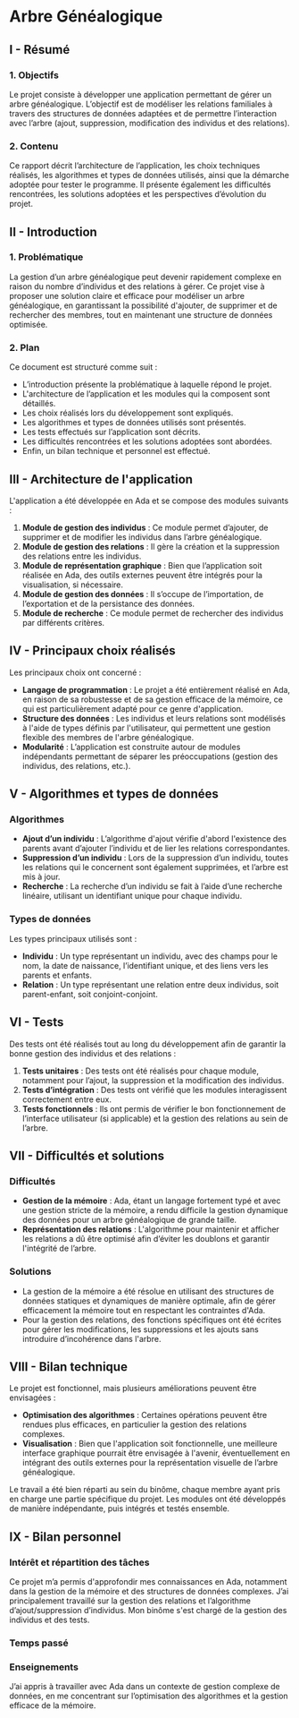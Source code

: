# Arbre Généalogique

## I - Résumé

### 1. Objectifs

Le projet consiste à développer une application permettant de gérer un arbre généalogique. L’objectif est de modéliser les relations familiales à travers des structures de données adaptées et de permettre l’interaction avec l’arbre (ajout, suppression, modification des individus et des relations).

### 2. Contenu

Ce rapport décrit l’architecture de l’application, les choix techniques réalisés, les algorithmes et types de données utilisés, ainsi que la démarche adoptée pour tester le programme. Il présente également les difficultés rencontrées, les solutions adoptées et les perspectives d’évolution du projet.

## II - Introduction

### 1. Problématique

La gestion d’un arbre généalogique peut devenir rapidement complexe en raison du nombre d’individus et des relations à gérer. Ce projet vise à proposer une solution claire et efficace pour modéliser un arbre généalogique, en garantissant la possibilité d'ajouter, de supprimer et de rechercher des membres, tout en maintenant une structure de données optimisée.

### 2. Plan

Ce document est structuré comme suit :
- L’introduction présente la problématique à laquelle répond le projet.
- L'architecture de l’application et les modules qui la composent sont détaillés.
- Les choix réalisés lors du développement sont expliqués.
- Les algorithmes et types de données utilisés sont présentés.
- Les tests effectués sur l’application sont décrits.
- Les difficultés rencontrées et les solutions adoptées sont abordées.
- Enfin, un bilan technique et personnel est effectué.

## III - Architecture de l'application

L'application a été développée en Ada et se compose des modules suivants :
1. **Module de gestion des individus** : Ce module permet d’ajouter, de supprimer et de modifier les individus dans l’arbre généalogique.
2. **Module de gestion des relations** : Il gère la création et la suppression des relations entre les individus.
3. **Module de représentation graphique** : Bien que l’application soit réalisée en Ada, des outils externes peuvent être intégrés pour la visualisation, si nécessaire.
4. **Module de gestion des données** : Il s’occupe de l’importation, de l’exportation et de la persistance des données.
5. **Module de recherche** : Ce module permet de rechercher des individus par différents critères.

## IV - Principaux choix réalisés

Les principaux choix ont concerné :
- **Langage de programmation** : Le projet a été entièrement réalisé en Ada, en raison de sa robustesse et de sa gestion efficace de la mémoire, ce qui est particulièrement adapté pour ce genre d'application.
- **Structure des données** : Les individus et leurs relations sont modélisés à l'aide de types définis par l'utilisateur, qui permettent une gestion flexible des membres de l'arbre généalogique.
- **Modularité** : L’application est construite autour de modules indépendants permettant de séparer les préoccupations (gestion des individus, des relations, etc.).

## V - Algorithmes et types de données

### Algorithmes

- **Ajout d’un individu** : L’algorithme d'ajout vérifie d'abord l'existence des parents avant d’ajouter l’individu et de lier les relations correspondantes.
- **Suppression d’un individu** : Lors de la suppression d’un individu, toutes les relations qui le concernent sont également supprimées, et l’arbre est mis à jour.
- **Recherche** : La recherche d’un individu se fait à l’aide d’une recherche linéaire, utilisant un identifiant unique pour chaque individu.

### Types de données

Les types principaux utilisés sont :
- **Individu** : Un type représentant un individu, avec des champs pour le nom, la date de naissance, l’identifiant unique, et des liens vers les parents et enfants.
- **Relation** : Un type représentant une relation entre deux individus, soit parent-enfant, soit conjoint-conjoint.

## VI - Tests

Des tests ont été réalisés tout au long du développement afin de garantir la bonne gestion des individus et des relations :
1. **Tests unitaires** : Des tests ont été réalisés pour chaque module, notamment pour l’ajout, la suppression et la modification des individus.
2. **Tests d’intégration** : Des tests ont vérifié que les modules interagissent correctement entre eux.
3. **Tests fonctionnels** : Ils ont permis de vérifier le bon fonctionnement de l’interface utilisateur (si applicable) et la gestion des relations au sein de l’arbre.

## VII - Difficultés et solutions

### Difficultés

- **Gestion de la mémoire** : Ada, étant un langage fortement typé et avec une gestion stricte de la mémoire, a rendu difficile la gestion dynamique des données pour un arbre généalogique de grande taille.
- **Représentation des relations** : L'algorithme pour maintenir et afficher les relations a dû être optimisé afin d’éviter les doublons et garantir l'intégrité de l’arbre.

### Solutions

- La gestion de la mémoire a été résolue en utilisant des structures de données statiques et dynamiques de manière optimale, afin de gérer efficacement la mémoire tout en respectant les contraintes d'Ada.
- Pour la gestion des relations, des fonctions spécifiques ont été écrites pour gérer les modifications, les suppressions et les ajouts sans introduire d’incohérence dans l'arbre.

## VIII - Bilan technique

Le projet est fonctionnel, mais plusieurs améliorations peuvent être envisagées :
- **Optimisation des algorithmes** : Certaines opérations peuvent être rendues plus efficaces, en particulier la gestion des relations complexes.
- **Visualisation** : Bien que l'application soit fonctionnelle, une meilleure interface graphique pourrait être envisagée à l'avenir, éventuellement en intégrant des outils externes pour la représentation visuelle de l’arbre généalogique.

Le travail a été bien réparti au sein du binôme, chaque membre ayant pris en charge une partie spécifique du projet. Les modules ont été développés de manière indépendante, puis intégrés et testés ensemble.

## IX - Bilan personnel

### Intérêt et répartition des tâches

Ce projet m’a permis d'approfondir mes connaissances en Ada, notamment dans la gestion de la mémoire et des structures de données complexes. J’ai principalement travaillé sur la gestion des relations et l’algorithme d’ajout/suppression d’individus. Mon binôme s'est chargé de la gestion des individus et des tests.

### Temps passé

### Enseignements

J’ai appris à travailler avec Ada dans un contexte de gestion complexe de données, en me concentrant sur l’optimisation des algorithmes et la gestion efficace de la mémoire.
